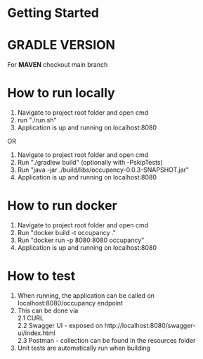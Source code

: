 # Getting Started

# GRADLE VERSION
For **MAVEN** checkout main branch

# How to run locally

1. Navigate to project root folder and open cmd
2. run "./run.sh"
3. Application is up and running on localhost:8080

OR

1. Navigate to project root folder and open cmd
2. Run "./gradlew build" (optionally with -PskipTests)
3. Run "java -jar ./build/libs/occupancy-0.0.3-SNAPSHOT.jar"
4. Application is up and running on localhost:8080

# How to run docker

1. Navigate to project root folder and open cmd
2. Run "docker build -t occupancy ."
3. Run "docker run -p 8080:8080 occupancy"
4. Application is up and running on localhost:8080

# How to test

1. When running, the application can be called on localhost:8080/occupancy endpoint
2. This can be done via  
    2.1 CURL  
    2.2 Swagger UI - exposed on http://localhost:8080/swagger-ui/index.html  
    2.3 Postman - collection can be found in the resources folder  
3. Unit tests are automatically run when building